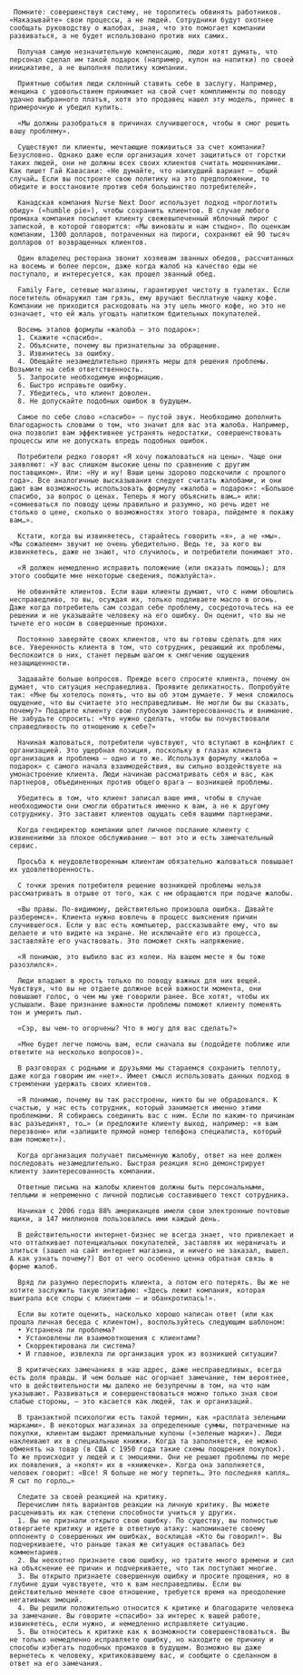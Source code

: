      Помните: совершенствуя систему, не торопитесь обвинять работников. «Наказывайте» свои процессы, а не людей. Сотрудники будут охотнее сообщать руководству о жалобах, зная, что это помогает компании развиваться, а не будет использовано против них самих.

      Получая самую незначительную компенсацию, люди хотят думать, что персонал сделал им такой подарок (например, купон на напитки) по своей инициативе, а не выполняя политику компании.

      Приятные события люди склонный ставить себе в заслугу. Например, женщина с удовольствием принимает на свой счет комплименты по поводу удачно выбранного платья, хотя это продавец нашел эту модель, принес в примерочную и убедил купить.

      «Мы должны разобраться в причинах случившегося, чтобы я смог решить вашу проблему».

      Существуют ли клиенты, мечтающие поживиться за счет компании? Безусловно. Однако даже если организация хочет защититься от горстки таких людей, они не должны всех своих клиентов считать мошенниками. Как пишет Гай Кавасаки: «Не думайте, что наихудший вариант — общий случай… Если вы построите свою политику на это предположении, то обидите и восстановите против себя большинство потребителей».

      Канадская компания Nurse Next Door использует подход «проглотить обиду» («humble pie»), чтобы сохранить клиентов. В случае любого промаха компания посылает клиенту свежевыпеченный яблочный пирог с запиской, в которой говорится: «Мы виноваты и нам стыдно». По оценкам компании, 1300 долларов, потраченных на пироги, сохраняют ей 90 тысяч долларов от возвращенных клиентов.

      Один владелец ресторана звонит хозяевам званных обедов, рассчитанных на восемь и более персон, даже когда жалоб на качество еды не поступало, и интересуется, как прошел званный обед.

      Family Fare, сетевые магазины, гарантируют чистоту в туалетах. Если посетитель обнаружил там грязь, ему вручают бесплатную чашку кофе. Компании не приходится расходовать на эту цель много кофе, но это не означает, что ей жаль угощать напитком бдительных покупателей.

      Восемь этапов формулы «жалоба — это подарок»:
      1. Скажите «спасибо».
      2. Объясните, почему вы признательны за обращение.
      3. Извинитесь за ошибку.
      4. Обещайте незамедлительно принять меры для решения проблемы. Возьмите на себя ответственность.
      5. Запросите необходимую информацию.
      6. Быстро исправьте ошибку.
      7. Убедитесь, что клиент доволен.
      8. Не допускайте подобных ошибок в будущем.

      Самое по себе слово «спасибо» — пустой звук. Необходимо дополнить благодарность словами о том, что значит для вас эта жалоба. Например, она позволит вам эффективнее устранять недостатки, совершенствовать процессы или не допускать впредь подобных ошибок.

      Потребители редко говорят «Я хочу пожаловаться на цены». Чаще они заявляют: «У вас слишком высокие цены по сравнению с другим поставщиком». Или: «Ну и ну! Ваши цены здорово подскочили с прошлого года». Все аналогичные высказывания следует считать жалобами, и они дают вам возможность использовать формулу «жалоба = подарок»: «Большое спасибо, за вопрос о ценах. Теперь я могу объяснить вам…» или: «сомневаться по поводу цены правильно и разумно, но речь идет не столько о цене, сколько о возможностях этого товара, пойдемте я покажу вам…».

      Кстати, когда вы извиняетесь, старайтесь говорить «я», а не «мы». «Мы сожалеем» звучит не очень убедительно. Ведь те, за кого вы извиняетесь, даже не знают, что случилось, и потребители понимают это.

      «Я должен немедленно исправить положение (или оказать помощь); для этого сообщите мне некоторые сведения, пожалуйста».

      Не обвиняйте клиентов. Если ваши клиенты думают, что с ними обошлись несправедливо, то вы, осуждая их, только подливаете масло в огонь. Даже когда потребитель сам создал себе проблему, сосредоточьтесь на ее решении и не указывайте человеку на его ошибку. Он оценит, что вы не тычете его носом в совершенные промахи.

      Постоянно заверяйте своих клиентов, что вы готовы сделать для них все. Уверенность клиента в том, что сотрудник, решающий их проблемы, беспокоится о них, станет первым шагом к смягчению ощущения незащищенности.

      Задавайте больше вопросов. Прежде всего спросите клиента, почему он думает, что ситуация несправедлива. Проявите деликатность. Попробуйте так: «Мне бы хотелось понять, что вы об этом думаете. У меня сложилось ощущение, что вы считаете это несправедливым. Не могли бы вы сказать, почему?» Подарите клиенту свою глубокую заинтересованность и внимание. Не забудьте спросить: «Что нужно сделать, чтобы вы почувствовали справедливость по отношению к себе?»

      Начиная жаловаться, потребители чувствуют, что вступают в конфликт с организацией. Это ущербная позиция, поскольку в глазах клиента организация и проблема — одно и то же. Используя формулу «жалоба = подарок» с самого начала взаимодействия, вы сильно воздействуете на умонастроение клиента. Люди начинаю рассматривать себя и вас, как партнеров, объединенных против общего врага — возникшей проблемы.

      Убедитесь в том, что клиент записал ваше имя, чтобы в случае необходимости они смогли обратиться именно к вам, а не к другому сотруднику. Это заставит клиентов ощущать себя вашими партнерами.

      Когда гендиректор компании шлет личное послание клиенту с извинениями за плохое обслуживание — вот это и есть замечательный сервис.

      Просьба к неудовлетворенным клиентам обязательно жаловаться повышает их удовлетворенность.

      С точки зрения потребителя решение возникшей проблемы нельзя рассматривать в отрыве от того, как с нм обращаются при подаче жалобы.

      «Вы правы. По-видимому, действительно произошла ошибка. Давайте разберемся». Клиента нужно вовлечь в процесс выяснения причин случившегося. Если у вас есть компьютер, рассказывайте ему, что вы делаете и что видите на экране. Не исключайте его из процесса, заставляйте его участвовать. Это поможет снять напряжение.

      «Я понимаю, это выбило вас из колеи. На вашем месте я бы тоже разозлился».

      Люди впадают в ярость только по поводу важных для них вещей. Чувствуя, что вы не отдаете должное всей важности момента, они повышают голос, о чем мы уже говорили ранее. Все хотят, чтобы их услышали. Ваше признание важности проблемы поможет клиенту поменять тон и умерить пыл.

      «Сэр, вы чем-то огорчены? Что я могу для вас сделать?»

      «Мне будет легче помочь вам, если сначала вы (подойдете поближе или ответите на несколько вопросов)».

      В разговорах с родными и друзьями мы стараемся сохранить теплоту, даже когда говорим им «нет». Имеет смысл использовать данных подход в стремлении удержать своих клиентов.

      «Я понимаю, почему вы так расстроены, никто бы не обрадовался. К счастью, у нас есть сотрудник, который занимается именно этими проблемами. Я собираюсь соединить вас с ним. Если по каким-то причинам вас разъединят, то…» (и предложите клиенту выход, например: «я вам перезвоню» или «запишите прямой номер телефона специалиста, который вам поможет»).

      Когда организация получает письменную жалобу, ответ на нее должен последовать незамедлительно. Быстрая реакция ясно демонстрирует клиенту заинтересованность компании.

      Ответные письма на жалобы клиентов должны быть персональными, теплыми и непременно с личной подписью составившего текст сотрудника.

      Начиная с 2006 года 88% американцев имели свои электронные почтовые ящики, а 147 миллионов пользовались ими каждый день.

      В действительности интернет-бизнес не всегда знает, что привлекает и что отталкивает потенциальных покупателей, заставляя их нервничать и злиться (зашел на сайт интернет магазина, и ничего не заказал, вышел. А как узнать почему?) Вот от чего особенно ценна обратная связь в форме жалоб.

      Вряд ли разумно переспорить клиента, а потом его потерять. Вы же не хотите заслужить такую эпитафию: «Здесь лежит компания, которая выиграла все споры с клиентами — и обанкротилась!».

      Если вы хотите оценить, насколько хорошо написан ответ (или как прошла личная беседа с клиентом), воспользуйтесь следующим шаблоном:
      • Устранена ли проблема?
      • Установлены ли взаимоотношения с клиентами?
      • Скорректирована ли система?
      • И главное, извлекла ли организация урок из возникшей ситуации?

      В критических замечаниях в наш адрес, даже несправедливых, всегда есть доля правды. И чем больше нас огорчает замечание, тем вероятнее, что в действительности мы далеко не безупречны в том, на что нам указывают. Развиваться и совершенствоваться можно только зная свои слабые стороны, — это касается как людей, так и организаций.

      В транзактной психологии есть такой термин, как «расплата зелеными марками». В некоторых магазинах за определенные суммы, потраченные на покупки, клиентам выдают премиальные купоны («зеленые марки»). Люди наклеивают их в специальные книжки. Когда та заполняется, ее можно обменять на товар (в США с 1950 года такие схемы поощрения покупок). То же происходит у людей и с эмоциями. Они не решают проблемы по мере их появления, а «копят» их в «книжечке». Когда она заполняется, человек говорит: «Все! Я больше не могу терпеть… Это последняя капля… Я сыт по горло…»

      Следите за своей реакцией на критику.
      Перечислим пять вариантов реакции на личную критику. Вы можете расценивать их как степени способности учиться у других.
      1. Вы не признали открыто свою ошибку. По существу, вы полностью отвергаете критику и идете в ответную атаку: напоминаете своему оппоненту о совершенных им ошибках, восклицая «Кто бы говорил!». Вы подчеркиваете, что раньше такая же ситуация оставалась без комментариев.
      2. Вы неохотно признаете свою ошибку, но тратите много времени и сил на объяснение ее причин и подчеркиваете, что так поступают многие.
      3. Вы открыто признаете совершенную ошибку и просите прощения, но в глубине души чувствуете, что к вам несправедливы. Если вы действительно меняете свое отношение, требуется время на преодоление негативных эмоций.
      4. Вы решили положительно относится к критике и благодарите человека за замечание. Вы говорите «спасибо» за интерес к вашей работе, извиняетесь, если нужно, и немедленно исправляете ситуацию.
      5. Вы относитесь к критике как к возможности совершенствоваться. Вы не только немедленно исправляете ошибку, но находите ее причину и способы избегать подобных промахов в будущем. Возможно вы даже вернетесь к человеку, критиковавшему вас, и сообщите о сделанном в ответ на его замечания.
